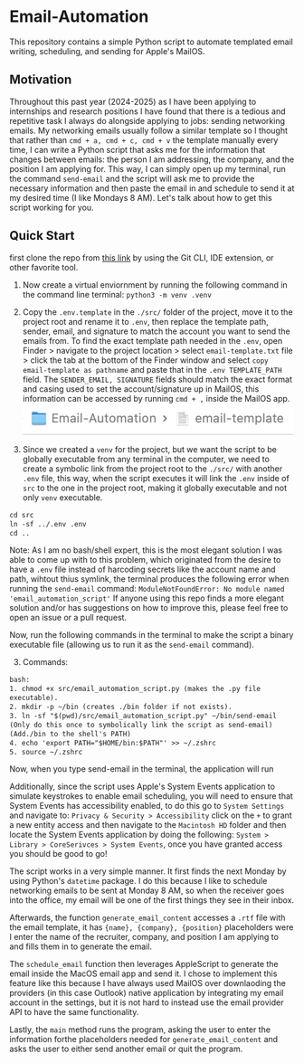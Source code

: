# Email-Automation

This repository contains a simple Python script to automate templated email writing, scheduling, and sending for Apple's MailOS.

## Motivation

Throughout this past year (2024-2025) as I have been applying to internships and research positions I have found that there is a tedious and repetitive task I always do alongside applying to jobs: sending networking emails. My networking emails usually follow a similar template so I thought that rather than `cmd + a, cmd + c, cmd + v` the template manually every time, I can write a Python script that asks me for the information that changes between emails: the person I am addressing, the company, and the position I am applying for. This way, I can simply open up my terminal, run the command `send-email` and the script will ask me to provide the necessary information and then paste the email in and schedule to send it at my desired time (I like Mondays 8 AM). Let's talk about how to get this script working for you.

## Quick Start

first clone the repo from [this link](https://github.com/estebanpuyanas/Email-Automation) by using the Git CLI, IDE extension, or other favorite tool.

1. Now create a virtual enviornment by running the following command in the command line terminal: `python3 -m venv .venv`

2. Copy the `.env.template` in the `./src/` folder of the project, move it to the project root and rename it to `.env`, then replace the template path, sender, email, and signature to match the account you want to send the emails from. To find the exact template path needed in the `.env`, open Finder > navigate to the project location > select `email-template.txt` file > click the tab at the bottom of the Finder window and select `copy email-template as pathname` and paste that in the `.env TEMPLATE_PATH` field. The `SENDER_EMAIL, SIGNATURE` fields should match the exact format and casing used to set the account/signature up in MailOS, this information can be accessed by running `cmd + ,` inside the MailOS app.
   ![image](assets/finder-tab.png)

3. Since we created a `venv` for the project, but we want the script to be globally executable from any terminal in the computer, we need to create a symbolic link from the project root to the `./src/` with another `.env` file, this way, when the script executes it will link the `.env` inside of `src` to the one in the project root, making it globally executable and not only `venv` executable.

```
cd src
ln -sf ../.env .env
cd ..
```

Note: As I am no bash/shell expert, this is the most elegant solution I was able to come up with to this problem, which originated from the desire to have a `.env` file instead of harcoding secrets like the account name and path, wihtout thius symlink, the terminal produces the following error when running the `send-email` command:
`ModuleNotFoundError: No module named 'email_automation_script'`
If anyone using this repo finds a more elegant solution and/or has suggestions on how to improve this, please feel free to open an issue or a pull request.

Now, run the following commands in the terminal to make the script a binary executable file (allowing us to run it as the `send-email` command).

3. Commands:

```
bash:
1. chmod +x src/email_automation_script.py (makes the .py file executable).
2. mkdir -p ~/bin (creates ./bin folder if not exists).
3. ln -sf "$(pwd)/src/email_automation_script.py" ~/bin/send-email (Only do this once to symbolically link the script as send-email)
(Add./bin to the shell's PATH)
4. echo 'export PATH="$HOME/bin:$PATH"' >> ~/.zshrc
5. source ~/.zshrc
```

Now, when you type send-email in the terminal, the application will run

Additionally, since the script uses Apple's System Events application to simulate keystrokes to enable email scheduling, you will need to ensure that System Events has accessibility enabled, to do this go to `System Settings` and navigate to: `Privacy & Security > Accessibility` click on the `+` to grant a new entity access and then navigate to the `Macintosh HD` folder and then locate the System Events application by doing the following: `System > Library > CoreSerivces > System Events`, once you have granted access you should be good to go!

The script works in a very simple manner. It first finds the next Monday by using Python's `datetime` package. I do this because I like to schedule networking emails to be sent at Monday 8 AM, so when the receiver goes into the office, my email will be one of the first things they see in their inbox.

Afterwards, the function `generate_email_content` accesses a `.rtf` file with the email template, it has `{name}, {company}, {position}` placeholders were I enter the name of the recruiter, company, and position I am applying to and fills them in to generate the email.

The `schedule_email` function then leverages AppleScript to generate the email inside the MacOS email app and send it. I chose to implement this feature like this because I have always used MailOS over downlaoding the providers (in this case Outlook) native application by integrating my email account in the settings, but it is not hard to instead use the email provider API to have the same functionality.

Lastly, the `main` method runs the program, asking the user to enter the information forthe placeholders needed for `generate_email_content` and asks the user to either send another email or quit the program.
